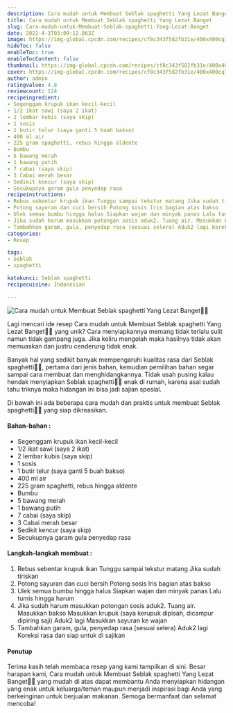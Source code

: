```yaml
---
description: Cara mudah untuk Membuat Seblak spaghetti Yang Lezat Banget"
title: Cara mudah untuk Membuat Seblak spaghetti Yang Lezat Banget
slug: Cara-mudah-untuk-Membuat-Seblak-spaghetti-Yang-Lezat-Banget
date: 2022-4-3T03:09:12.063Z
image: https://img-global.cpcdn.com/recipes/cf8c343f582fb31e/400x400cq70/photo.jpg
hideToc: false
enableToc: true
enableTocContent: false
thumbnail: https://img-global.cpcdn.com/recipes/cf8c343f582fb31e/400x400cq70/photo.jpg
cover: https://img-global.cpcdn.com/recipes/cf8c343f582fb31e/400x400cq70/photo.jpg
author: admin
ratingvalue: 4.8
reviewcount: 124
recipeingredient:
- Segenggam krupuk ikan kecil-kecil
- 1/2 ikat sawi (saya 2 ikat)
- 2 lembar kubis (saya skip)
- 1 sosis
- 1 butir telur (saya ganti 5 buah bakso)
- 400 ml air
- 225 gram spaghetti, rebus hingga aldente
- Bumbu
- 5 bawang merah
- 1 bawang putih
- 7 cabai (saya skip)
- 3 Cabai merah besar
- Sedikit kencur (saya skip)
- Secukupnya garam gula penyedap rasa
recipeinstructions:
- Rebus sebentar krupuk ikan Tunggu sampai tekstur matang Jika sudah tiriskan
- Potong sayuran dan cuci bersih Potong sosis Iris bagian atas bakso
- Ulek semua bumbu hingga halus Siapkan wajan dan minyak panas Lalu tumis hingga harum
- Jika sudah harum masukkan potongan sosis aduk2. Tuang air. Masukkan bakso Masukkan krupuk (saya kerupuk dipisah, dicampur dipiring saji) Aduk2 lagi Masukkan sayuran ke wajan
- Tambahkan garam, gula, penyedap rasa (sesuai selera) Aduk2 lagi Koreksi rasa dan siap untuk di sajikan
categories:
- Resep

tags:
- Seblak
- spaghetti

katakunci: Seblak spaghetti
recipecuisine: Indonesian

---
```


![Cara mudah untuk Membuat Seblak spaghetti Yang Lezat Banget👩‍🍳](https://img-global.cpcdn.com/recipes/cf8c343f582fb31e/400x400cq70/photo.jpg)

Lagi mencari ide resep Cara mudah untuk Membuat Seblak spaghetti Yang Lezat Banget👩‍🍳 yang unik? Cara menyiapkannya memang tidak terlalu sulit namun tidak gampang juga. Jika keliru mengolah maka hasilnya tidak akan memuaskan dan justru cenderung tidak enak.

Banyak hal yang sedikit banyak mempengaruhi kualitas rasa dari Seblak spaghetti👩‍🍳, pertama dari jenis bahan, kemudian pemilihan bahan segar sampai cara membuat dan menghidangkannya. Tidak usah pusing kalau hendak menyiapkan Seblak spaghetti👩‍🍳 enak di rumah, karena asal sudah tahu triknya maka hidangan ini bisa jadi sajian spesial.

Di bawah ini ada beberapa cara mudah dan praktis untuk membuat Seblak spaghetti👩‍🍳 yang siap dikreasikan.

<!--inarticleads1-->

#### Bahan-bahan :

- Segenggam krupuk ikan kecil-kecil
- 1/2 ikat sawi (saya 2 ikat)
- 2 lembar kubis (saya skip)
- 1 sosis
- 1 butir telur (saya ganti 5 buah bakso)
- 400 ml air
- 225 gram spaghetti, rebus hingga aldente
- Bumbu
- 5 bawang merah
- 1 bawang putih
- 7 cabai (saya skip)
- 3 Cabai merah besar
- Sedikit kencur (saya skip)
- Secukupnya garam gula penyedap rasa

<!--inarticleads2-->

#### Langkah-langkah membuat :

1. Rebus sebentar krupuk ikan Tunggu sampai tekstur matang Jika sudah tiriskan
1. Potong sayuran dan cuci bersih Potong sosis Iris bagian atas bakso
1. Ulek semua bumbu hingga halus Siapkan wajan dan minyak panas Lalu tumis hingga harum
1. Jika sudah harum masukkan potongan sosis aduk2. Tuang air. Masukkan bakso Masukkan krupuk (saya kerupuk dipisah, dicampur dipiring saji) Aduk2 lagi Masukkan sayuran ke wajan
1. Tambahkan garam, gula, penyedap rasa (sesuai selera) Aduk2 lagi Koreksi rasa dan siap untuk di sajikan

#### Penutup

Terima kasih telah membaca resep yang kami tampilkan di sini. Besar harapan kami, Cara mudah untuk Membuat Seblak spaghetti Yang Lezat Banget👩‍🍳 yang mudah di atas dapat membantu Anda menyiapkan hidangan yang enak untuk keluarga/teman maupun menjadi inspirasi bagi Anda yang berkeinginan untuk berjualan makanan. Semoga bermanfaat dan selamat mencoba!
